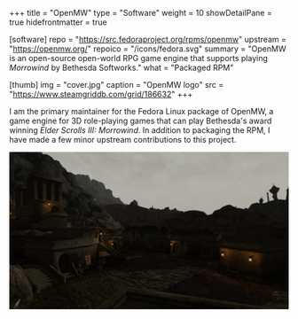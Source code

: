 +++
title = "OpenMW"
type = "Software"
weight = 10
showDetailPane = true
hidefrontmatter = true

[software]
repo = "https://src.fedoraproject.org/rpms/openmw"
upstream = "https://openmw.org/"
repoico = "/icons/fedora.svg"
summary = "OpenMW is an open-source open-world RPG game engine that supports playing *Morrowind* by Bethesda Softworks."
what = "Packaged RPM"

[thumb]
img = "cover.jpg"
caption = "OpenMW logo"
src = "https://www.steamgriddb.com/grid/186632"
+++

I am the primary maintainer for the Fedora Linux package of OpenMW, a game engine for 3D role-playing games that can play Bethesda's award winning *Elder Scrolls III: Morrowind*. In addition to packaging the RPM, I have made a few minor upstream contributions to this project.
<!--more-->
![OpenMW Screenshot, taken from [openmw.org](https://openmw.org/media/)](screenshot.png)